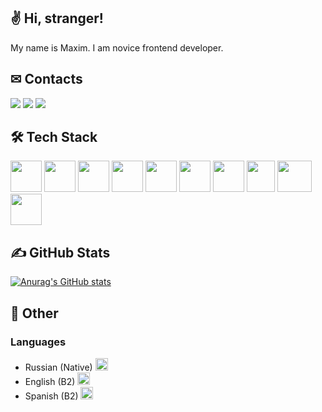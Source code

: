 ## ✌ Hi, stranger!
My name is Maxim. I am novice frontend developer.
## ✉ Contacts
[![](https://img.shields.io/badge/GMail-maximgriven@gmail.com-orange)]()
[![](https://img.shields.io/badge/Instagram-@maximka76667-orange)](https://www.instagram.com/maximka76667)
[![](https://img.shields.io/badge/VKontakte-maximgriven-orange)](https://vk.com/maximgriven)
## 🛠 Tech Stack
<div>
  <img style="width: 50px;height: 50px;" src="https://cdn-icons-png.flaticon.com/512/732/732212.png" />
  <img style="width: 50px;height: 50px;" src="https://cdn-icons-png.flaticon.com/512/732/732190.png" />
  <img style="width: 50px;height: 50px;" src="https://cdn-icons-png.flaticon.com/512/5968/5968292.png" />
  <img style="width: 50px;height: 50px;" src="https://cdn-icons-png.flaticon.com/512/52/52234.png" />
  <img style="width: 50px;height: 50px;" src="https://t3.ftcdn.net/jpg/02/03/91/52/240_F_203915248_TAnwS9nutBAKoPKrSPj9UOy0rd492dnL.jpg" />
  <img style="width: 50px;height: 50px;" src="https://cdn-icons-png.flaticon.com/512/5968/5968322.png" />
  <img style="width: 50px;height: 50px;" src="https://cdn-icons-png.flaticon.com/512/5968/5968358.png" />
  <img style="width: 45px;height: 50px;" src="https://seeklogo.com/images/W/webpack-logo-9E66EE203A-seeklogo.com.png" />
  <img style="width: 55px;height: 50px;" src="https://www.returngis.net/wp-content/uploads/2019/08/MongoDB-logo.jpg" />
  <img style="width: 50px;height: 50px;" src="https://encrypted-tbn0.gstatic.com/images?q=tbn:ANd9GcSvM7Ot53EnLPrmFtBbQU5zt9VAydBJ2YNmSlFVLVa8cAEbB1A14_1oExlssC3u8dmKnGg&usqp=CAU" />
</div>

## ✍ GitHub Stats
[![Anurag's GitHub stats](https://github-readme-stats.vercel.app/api?username=maximka76667&show_icons=true&title_color=FF5000&bg_color=141414&text_color=ddd&icon_color=ff5000)](https://github.com/anuraghazra/github-readme-stats)
## 👻 Other
### Languages
- Russian (Native) <img style="width:20px;height:20px;" src="https://rucz.ru/images/emoji/russia.png">
- English (B2) <img style="width:20px;height:20px;" src="https://rucz.ru/images/emoji/usa.png">
- Spanish (B2) <img style="width:20px;height:20px;" src="https://rucz.ru/images/emoji/spain.png">
